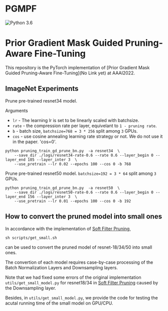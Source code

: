 # PGMPF

![Python 3.6](https://img.shields.io/badge/python-3.6-green.svg)
# Prior Gradient Mask Guided Pruning-Aware Fine-Tuning

This repository is the PyTorch implementation of [Prior Gradient Mask Guided Pruning-Aware Fine-Tuning](No Link yet) at AAAI2022.


## ImageNet Experiments

Prune pre-trained resnet34 model.

Arguments


- `lr` - The learning lr is set to be linearly scaled with batchsize.  
- `rate` - the compression rate per layer, equivelant to `1 - pruning rate`.
- `b` - batch size,  `batchsize=768 = 3 * 256` split among `3` GPUs. 
- `cos` - use cosine annealing learning rate strategy or not. We do not use it in the paper. 'cos=0'.


```
python pruning_train_gd_prune_bn.py  -a resnet34  \
    --save_dir ./logs/resnet34-rate-0.6 --rate 0.6 --layer_begin 0 --layer_end 105 --layer_inter 3  \
    --use_pretrain --lr 0.02 --epochs 100 --cos 0 -b 768
```


Prune pre-trained resnet50 model. `batchsize=192 = 3 * 64` split among `3` GPUs.

```
python pruning_train_gd_prune_bn.py  -a resnet50  \
    --save_dir ./logs/resnet50-rate-0.6 --rate 0.6 --layer_begin 0 --layer_end 156 --layer_inter 3  \
    --use_pretrain --lr 0.01 --epochs 100 --cos 0 -b 192
```


## How to convert the pruned model into small ones

In accordance with the implementation of [Soft Filter Pruning](https://github.com/he-y/soft-filter-pruning), 

```
sh scripts/get_small.sh
```

can be used to convert the pruned model of resnet-18/34/50 into small ones. 

The convertion of each model requires case-by-case processing of the Batch Normalization Layers and Downsampling layers.

Note that we had fixed some errors of the original implementation `utils/get_small_model.py` for resnet18/34 in [Soft Filter Pruning](https://github.com/he-y/soft-filter-pruning) caused by the Downsampling layer. 

Besides, in `utils/get_small_model.py`, we provide the code for testing the acutal running time of the small model on GPU/CPU.
